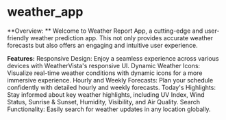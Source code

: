 # weather_app
**Overview: **
Welcome to Weather Report App, a cutting-edge and user-friendly weather prediction app. This not only provides accurate weather forecasts but also offers an engaging and intuitive user experience.

**Features:**
Responsive Design: Enjoy a seamless experience across various devices with WeatherVista's responsive UI.
Dynamic Weather Icons: Visualize real-time weather conditions with dynamic icons for a more immersive experience.
Hourly and Weekly Forecasts: Plan your schedule confidently with detailed hourly and weekly forecasts.
Today's Highlights: Stay informed about key weather highlights, including UV Index, Wind Status, Sunrise & Sunset, Humidity, Visibility, and Air Quality.
Search Functionality: Easily search for weather updates in any location globally.
